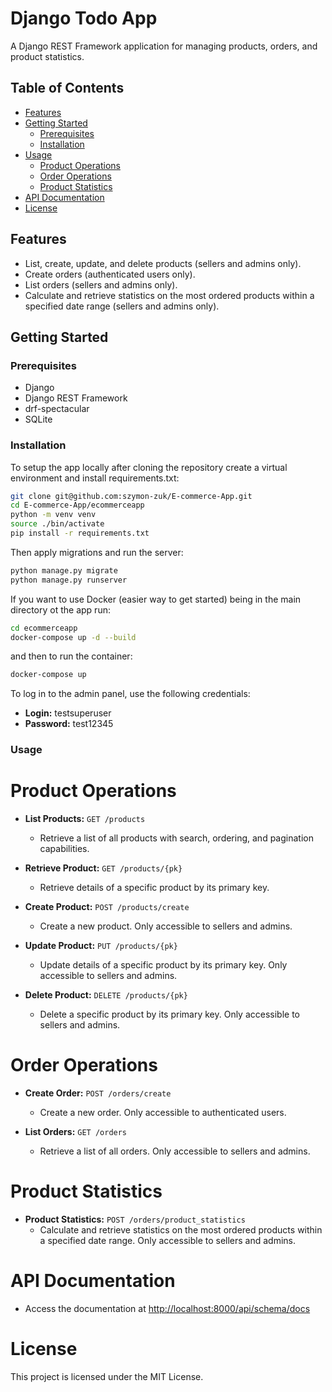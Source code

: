 # Django Todo App

A Django REST Framework application for managing products, orders, and product statistics.

## Table of Contents

- [Features](#features)
- [Getting Started](#getting-started)
  - [Prerequisites](#prerequisites)
  - [Installation](#installation)
- [Usage](#usage)
  - [Product Operations](#product-operations)
  - [Order Operations](#order-operations)
  - [Product Statistics](#product-statistics)
- [API Documentation](#api-documentation)
- [License](#license)

## Features

- List, create, update, and delete products (sellers and admins only).
- Create orders (authenticated users only).
- List orders (sellers and admins only).
- Calculate and retrieve statistics on the most ordered products within a specified date range (sellers and admins only).

## Getting Started

### Prerequisites

- Django
- Django REST Framework
- drf-spectacular
- SQLite

### Installation
To setup the app locally after cloning the repository create a virtual environment and install requirements.txt:

```bash
git clone git@github.com:szymon-zuk/E-commerce-App.git
cd E-commerce-App/ecommerceapp
python -m venv venv
source ./bin/activate
pip install -r requirements.txt
```
Then apply migrations and run the server:
```bash
python manage.py migrate
python manage.py runserver
```
If you want to use Docker (easier way to get started) being in the main directory ot the app run:
```bash
cd ecommerceapp
docker-compose up -d --build
```
and then to run the container:
```bash
docker-compose up
```

To log in to the admin panel, use the following credentials:

- **Login:** testsuperuser
- **Password:** test12345

### Usage
# Product Operations

- **List Products:** `GET /products`
  - Retrieve a list of all products with search, ordering, and pagination capabilities.

- **Retrieve Product:** `GET /products/{pk}`
  - Retrieve details of a specific product by its primary key.

- **Create Product:** `POST /products/create`
  - Create a new product. Only accessible to sellers and admins.

- **Update Product:** `PUT /products/{pk}`
  - Update details of a specific product by its primary key. Only accessible to sellers and admins.

- **Delete Product:** `DELETE /products/{pk}`
  - Delete a specific product by its primary key. Only accessible to sellers and admins.

# Order Operations

- **Create Order:** `POST /orders/create`
  - Create a new order. Only accessible to authenticated users.

- **List Orders:** `GET /orders`
  - Retrieve a list of all orders. Only accessible to sellers and admins.

# Product Statistics

- **Product Statistics:** `POST /orders/product_statistics`
  - Calculate and retrieve statistics on the most ordered products within a specified date range. Only accessible to sellers and admins.

# API Documentation

- Access the documentation at [http://localhost:8000/api/schema/docs](http://localhost:8000/api/schema/docs)

# License

This project is licensed under the MIT License.

